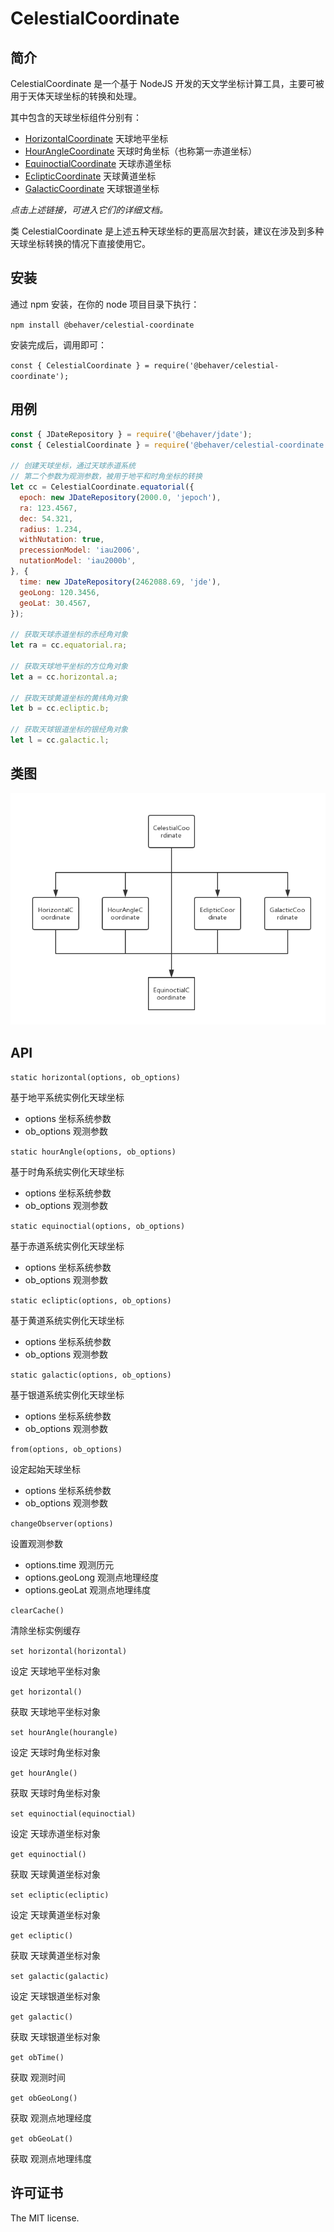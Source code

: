 # CelestialCoordinate

## 简介

CelestialCoordinate 是一个基于 NodeJS 开发的天文学坐标计算工具，主要可被用于天体天球坐标的转换和处理。

其中包含的天球坐标组件分别有：

* [HorizontalCoordinate](./doc/HorizontalCoordinate.md) 天球地平坐标
* [HourAngleCoordinate](./doc/HourAngleCoordinate) 天球时角坐标（也称第一赤道坐标）
* [EquinoctialCoordinate](./doc/EquinoctialCoordinate) 天球赤道坐标
* [EclipticCoordinate](./doc/EclipticCoordinate) 天球黄道坐标
* [GalacticCoordinate](./doc/GalacticCoordinate) 天球银道坐标

*点击上述链接，可进入它们的详细文档。*

类 CelestialCoordinate 是上述五种天球坐标的更高层次封装，建议在涉及到多种天球坐标转换的情况下直接使用它。

## 安装

通过 npm 安装，在你的 node 项目目录下执行：

`npm install @behaver/celestial-coordinate`

安装完成后，调用即可：

`const { CelestialCoordinate } = require('@behaver/celestial-coordinate');`

## 用例

```js
const { JDateRepository } = require('@behaver/jdate');
const { CelestialCoordinate } = require('@behaver/celestial-coordinate');

// 创建天球坐标，通过天球赤道系统
// 第二个参数为观测参数，被用于地平和时角坐标的转换
let cc = CelestialCoordinate.equatorial({
  epoch: new JDateRepository(2000.0, 'jepoch'), 
  ra: 123.4567,
  dec: 54.321,
  radius: 1.234,
  withNutation: true,
  precessionModel: 'iau2006',
  nutationModel: 'iau2000b',
}, {
  time: new JDateRepository(2462088.69, 'jde'),
  geoLong: 120.3456,
  geoLat: 30.4567,
});

// 获取天球赤道坐标的赤经角对象
let ra = cc.equatorial.ra;

// 获取天球地平坐标的方位角对象
let a = cc.horizontal.a;

// 获取天球黄道坐标的黄纬角对象
let b = cc.ecliptic.b;

// 获取天球银道坐标的银经角对象
let l = cc.galactic.l;
```

## 类图

![CelestialCoordinate](./doc/img/CelestialCoordinate.png "CelestialCoordinate 组件库类图")

## API

`static horizontal(options, ob_options)`

基于地平系统实例化天球坐标

* options 坐标系统参数
* ob_options 观测参数

`static hourAngle(options, ob_options)`

基于时角系统实例化天球坐标

* options 坐标系统参数
* ob_options 观测参数

`static equinoctial(options, ob_options)`

基于赤道系统实例化天球坐标

* options 坐标系统参数
* ob_options 观测参数

`static ecliptic(options, ob_options)`

基于黄道系统实例化天球坐标

* options 坐标系统参数
* ob_options 观测参数

`static galactic(options, ob_options)`

基于银道系统实例化天球坐标

* options 坐标系统参数
* ob_options 观测参数

`from(options, ob_options)`

设定起始天球坐标

* options 坐标系统参数
* ob_options 观测参数

`changeObserver(options)`

设置观测参数

* options.time 观测历元
* options.geoLong 观测点地理经度
* options.geoLat 观测点地理纬度

`clearCache()`

清除坐标实例缓存

`set horizontal(horizontal)`

设定 天球地平坐标对象

`get horizontal()`

获取 天球地平坐标对象

`set hourAngle(hourangle)`

设定 天球时角坐标对象

`get hourAngle()`

获取 天球时角坐标对象

`set equinoctial(equinoctial)`

设定 天球赤道坐标对象

`get equinoctial()`

获取 天球黄道坐标对象

`set ecliptic(ecliptic)`

设定 天球黄道坐标对象

`get ecliptic()`

获取 天球黄道坐标对象

`set galactic(galactic)`

设定 天球银道坐标对象

`get galactic()`

获取 天球银道坐标对象

`get obTime()`

获取 观测时间

`get obGeoLong()`

获取 观测点地理经度

`get obGeoLat()`

获取 观测点地理纬度

## 许可证书

The MIT license.